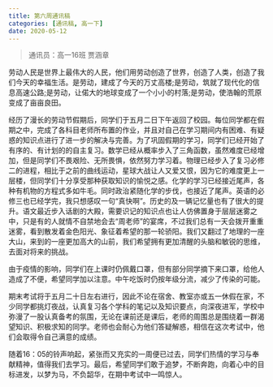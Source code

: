 ```yaml
---
title: 第六周通讯稿
categories: [通讯稿, 高一下]
date: 2020-05-12
---
```


> 通讯员：高一16班 贾涵章

劳动人民是世界上最伟大的人民，他们用劳动创造了世界，创造了人类，创造了我们今天的幸福生活。是劳动，建成了今天的万丈高楼;是劳动，筑就了现代化的信息高速公路;是劳动，让偌大的地球变成了一个小小的村落;是劳动，使浩翰的荒原变成了亩亩良田。

经历了漫长的劳动节假期后，同学们于五月二日下午返回了校园。每位同学都在假期之中，完成了各科目老师所布置的作业，并且对自己在学习期间内有困难、有疑惑的知识点进行了进一步的解决与完善。为了巩固假期的学习，同学们已经开始了有序的、有计划的的自主复习。数学已经从概率步入了三角函数，虽然难度已经增加，但是同学们不畏艰险、无所畏惧，依然努力学习着。物理已经步入了复习必修二的进程，相比于之前的曲线运动，星球大战让人又爱又恨，因为它的难度更上一层楼，但同学们十分享受那种获取知识的愉悦之感。化学的学习已经接近尾声，各种有机物的方程式多如牛毛。同时政治紧随化学的步伐，也接近了尾声。英语的必修三也已经学完，我只想感叹一句“真快啊”。历史的及一辆记忆量也有了很大的提升。语文最近步入话剧的大殿，需要识记的知识点也让人仿佛置身于层层迷雾之中，只是有的人就情不自禁地会去“周老师”的宴席，不过我们总有一天会拨开重重迷雾，看到散发着金色阳光、象征着希望的那一轮骄阳。我们又翻过了地理的一座大山，来到的一座更加高大的山前，我们希望拥有更加清醒的头脑和敏锐的思维，去面对将来的挑战。

由于疫情的影响，同学们在上课时仍佩戴口罩，但有部分同学摘下来口罩，给他人造成了不便，希望同学加以注意。中午吃饭时仍按年级分流，减少了传染的可能。

期末考试将于五月二十日左右进行，因此不论在宿舍、教室亦或五一休假在家，不少同学都挑灯夜战，认真复习各个学科的笔记以及知识要点，向深夜进军，学校中弥漫了一股认真备考的氛围，无论在课前还是课后，老师的周围总是围绕着一群渴望知识、积极求知的同学。老师也会耐心为他们答疑解惑，相信在这次考试中，他们会取得令自己满意的成绩。

随着16：05的铃声响起，紧张而又充实的一周便已过去，同学们热情的学习与奉献精神，值得我们去学习。最后，希望同学们敢于追梦，不断奔跑，向着心中的目标进发，以梦为马，不负韶华，在期中考试中一鸣惊人。
